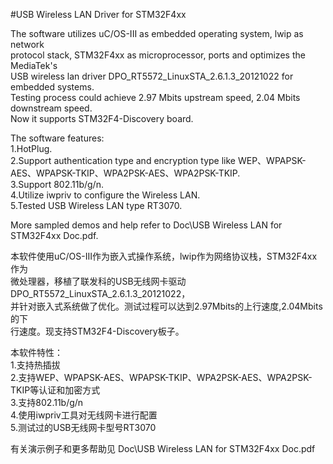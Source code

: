 #USB Wireless LAN Driver for STM32F4xx
  
The software utilizes uC/OS-III as embedded operating system, lwip as network      
protocol stack, STM32F4xx as microprocessor, ports and optimizes the MediaTek's      
USB wireless lan driver DPO_RT5572_LinuxSTA_2.6.1.3_20121022 for embedded systems.   
Testing process could achieve 2.97 Mbits upstream speed, 2.04 Mbits downstream speed.  
Now it supports STM32F4-Discovery board.  
  
The software features:  
1.HotPlug.  
2.Support authentication type and encryption type like WEP、WPAPSK-AES、WPAPSK-TKIP、WPA2PSK-AES、WPA2PSK-TKIP.  
3.Support 802.11b/g/n.  
4.Utilize iwpriv to configure the Wireless LAN.   
5.Tested USB Wireless LAN type RT3070.  
    
More sampled demos and help refer to  Doc\USB Wireless LAN for STM32F4xx Doc.pdf.  
  
    
本软件使用uC/OS-III作为嵌入式操作系统，lwip作为网络协议栈，STM32F4xx作为  
微处理器，移植了联发科的USB无线网卡驱动DPO_RT5572_LinuxSTA_2.6.1.3_20121022，  
并针对嵌入式系统做了优化。测试过程可以达到2.97Mbits的上行速度,2.04Mbits的下  
行速度。现支持STM32F4-Discovery板子。  

本软件特性：  
1.支持热插拔  
2.支持WEP、WPAPSK-AES、WPAPSK-TKIP、WPA2PSK-AES、WPA2PSK-TKIP等认证和加密方式  
3.支持802.11b/g/n  
4.使用iwpriv工具对无线网卡进行配置  
5.测试过的USB无线网卡型号RT3070  

有关演示例子和更多帮助见 Doc\USB Wireless LAN for STM32F4xx Doc.pdf